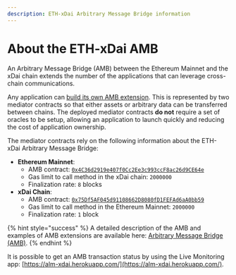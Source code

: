 ```yaml
---
description: ETH-xDai Arbitrary Message Bridge information
---
```


# About the ETH-xDai AMB

An Arbitrary Message Bridge \(AMB\) between the Ethereum Mainnet and the xDai chain extends the number of the applications that can leverage cross-chain communications.

Any application can [build its own AMB extension](https://docs.tokenbridge.net/amb-bridge/how-to-develop-xchain-apps-by-amb). This is represented by two mediator contracts so that either assets or arbitrary data can be transferred between chains. The deployed mediator contracts **do not** require a set of oracles to be setup, allowing an application to launch quickly and reducing the cost of application ownership.

The mediator contracts rely on the following information about the ETH-xDai Arbitrary Message Bridge:

* **Ethereum Mainnet**:
  * AMB contract: [`0x4C36d2919e407f0Cc2Ee3c993ccF8ac26d9CE64e`](https://etherscan.io/address/0x4C36d2919e407f0Cc2Ee3c993ccF8ac26d9CE64e)
  * Gas limit to call method in the xDai chain: `2000000`
  * Finalization rate: `8` blocks
* **xDai Chain**:
  * AMB contract: [`0x75Df5AF045d91108662D8080fD1FEFAd6aA0bb59`](https://blockscout.com/poa/xdai/address/0x75df5af045d91108662d8080fd1fefad6aa0bb59/transactions)
  * Gas limit to call method in the Ethereum Mainnet: `2000000`
  * Finalization rate: `1` block

{% hint style="success" %}
A detailed description of the AMB and examples of AMB extensions are available here: [Arbitrary Message Bridge \(AMB\)](https://docs.tokenbridge.net/amb-bridge/about-amb-bridge).
{% endhint %}

It is possible to get an AMB transaction status by using the Live Monitoring app: [https://alm-xdai.herokuapp.com/](https://alm-xdai.herokuapp.com/).

